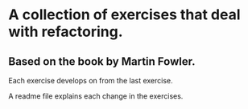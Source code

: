 <h1>A collection of exercises that deal with refactoring. </h1>

<h2>Based on the book by Martin Fowler.</h2>

<p>Each exercise develops on from the last exercise.</p>
<p>A readme file explains each change in the exercises. </p>
